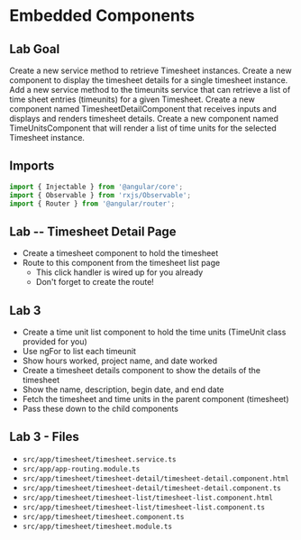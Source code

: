 # Embedded Components

## Lab Goal
Create a new service method to retrieve Timesheet instances. Create a new component to display the timesheet
details for a single timesheet instance. Add a new service method to the timeunits service that can retrieve a list of
time sheet entries (timeunits) for a given Timesheet. Create a new component named TimesheetDetailComponent that
receives inputs and displays and renders timesheet details. Create a new component named TimeUnitsComponent that will
render a list of time units for the selected Timesheet instance.

## Imports
```typescript
import { Injectable } from '@angular/core';
import { Observable } from 'rxjs/Observable';
import { Router } from '@angular/router';
```

## Lab -- Timesheet Detail Page

* Create a timesheet component to hold the timesheet
* Route to this component from the timesheet list page
    * This click handler is wired up for you already
    * Don't forget to create the route!




## Lab 3

- Create a time unit list component to hold the time units (TimeUnit class provided for you)
 - Use ngFor to list each timeunit
 - Show hours worked, project name, and date worked
- Create a timesheet details component to show the details of the timesheet
 - Show the name, description, begin date, and end date
- Fetch the timesheet and time units in the parent component (timesheet)
- Pass these down to the child components


## Lab 3 - Files

- `src/app/timesheet/timesheet.service.ts`
- `src/app/app-routing.module.ts`
- `src/app/timesheet/timesheet-detail/timesheet-detail.component.html`
- `src/app/timesheet/timesheet-detail/timesheet-detail.component.ts`
- `src/app/timesheet/timesheet-list/timesheet-list.component.html`
- `src/app/timesheet/timesheet-list/timesheet-list.component.ts`
- `src/app/timesheet/timesheet.component.ts`
- `src/app/timesheet/timesheet.module.ts`
